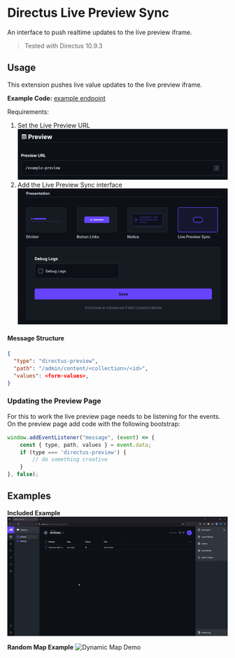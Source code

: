 # Directus Live Preview Sync

An interface to push realtime updates to the live preview iframe.

> Tested with Directus 10.9.3

## Usage

This extension pushes live value updates to the live preview iframe.

**Example Code:** [example endpoint](example/directus-extension-example-preview/src/index.js)

Requirements:

1. Set the Live Preview URL
   ![Set the Live Preview URL](/example/images/set_live_preview_url.png)
2. Add the Live Preview Sync interface
   ![Add Live Preview Sync interface](/example/images/add_interface.png)

#### Message Structure

```json
{
  "type": "directus-preview",
  "path": "/admin/content/<collection>/<id>",
  "values": <form-values>,
}
```

### Updating the Preview Page

For this to work the live preview page needs to be listening for the events.
On the preview page add code with the following bootstrap:
```js
window.addEventListener("message", (event) => {
    const { type, path, values } = event.data;
    if (type === 'directus-preview') {
        // do something creative
    }
}, false);
```

## Examples

**Included Example**
![Example Demo](/example/images/demo_example.gif)

**Random Map Example**
![Dynamic Map Demo](/example/images/dynamic_map_example.gif)
